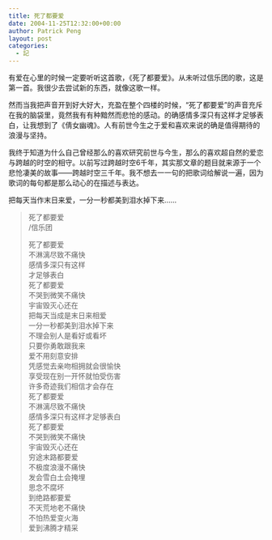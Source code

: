 ```yaml
---
title: 死了都要爱
date: 2004-11-25T12:32:00+00:00
author: Patrick Peng
layout: post
categories:
  - 記
---
```

有爱在心里的时候一定要听听这首歌，《死了都要爱》。从未听过信乐团的歌，这是第一首。我很少去尝试新的东西，就像这歌一样。

然而当我把声音开到好大好大，充盈在整个四楼的时候，“死了都要爱”的声音充斥在我的脑袋里，竟然我有有种黯然而悲怆的感动。的确感情多深只有这样才足够表白，让我想到了《倩女幽魂》。人有前世今生之于爱和喜欢来说的确是值得期待的浪漫与坚持。

我终于知道为什么自己曾经那么的喜欢研究前世与今生，那么的喜欢超自然的爱恋与跨越的时空的相守。以前写过跨越时空6千年，其实那文章的题目就来源于一个悲怆凄美的故事——跨越时空三千年。我不想去一一句的把歌词给解说一遍，因为歌词的每句都是那么动心的在描述与表达。

把每天当作末日来爱，一分一秒都美到泪水掉下来……

> 死了都要爱  
> /信乐团
> 
> 死了都要爱  
> 不淋漓尽致不痛快  
> 感情多深只有这样  
> 才足够表白  
> 死了都要爱  
> 不哭到微笑不痛快  
> 宇宙毁灭心还在  
> 把每天当成是末日来相爱  
> 一分一秒都美到泪水掉下来  
> 不理会别人是看好或看坏  
> 只要你勇敢跟我来  
> 爱不用刻意安排  
> 凭感觉去亲吻相拥就会很愉快  
> 享受现在别一开怀就怕受伤害  
> 许多奇迹我们相信才会存在  
> 死了都要爱  
> 不淋漓尽致不痛快  
> 感情多深只有这样才足够表白  
> 死了都要爱  
> 不哭到微笑不痛快  
> 宇宙毁灭心还在  
> 穷途末路都要爱  
> 不极度浪漫不痛快  
> 发会雪白土会掩埋  
> 思念不腐坏  
> 到绝路都要爱  
> 不天荒地老不痛快  
> 不怕热爱变火海  
> 爱到沸腾才精采